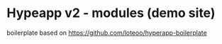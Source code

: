 # Hypeapp v2 - modules (demo site)

boilerplate based on https://github.com/loteoo/hyperapp-boilerplate
